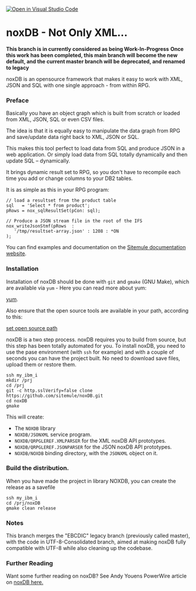 [![Open in Visual Studio Code](https://open.vscode.dev/badges/open-in-vscode.svg)](https://open.vscode.dev/sitemule/noxDB)
# noxDB - Not Only XML...

**This branch is in currently considered as being Work-In-Progress**
**Once this work has been completed, this main branch will become the new default, and the current master branch will be deprecated, and renamed to legacy**

noxDB is an opensource framework that makes it easy to work with XML, JSON and SQL with one single approach - from within RPG.

### Preface
Basically you have an object graph which is built from scratch or loaded from XML, JSON, SQL or even CSV files.

The idea is that it is equally easy to manipulate the data graph from RPG and save/update data right back to XML, JSON or SQL.

This makes this tool perfect to load data from SQL and produce JSON in a web application. Or simply load data from SQL totally dynamically and then update SQL – dynamically.

It brings dynamic result set to RPG, so you don't have to recompile each time you add or change columns to your DB2 tables.

It is as simple as this in your RPG program:

```
// load a resultset from the product table
sql   = 'Select * from product';
pRows = nox_sqlResultSet(pCon: sql);

// Produce a JSON stream file in the root of the IFS
nox_writeJsonStmf(pRows  :
   '/tmp/resultset-array.json' : 1208 : *ON
);
```

You can find examples and documentation on the [Sitemule documentation website](https://sitemule.github.io/noxdb/about).

### Installation

Installation of noxDB should be done with `git` and `gmake` (GNU Make), which are available via `yum` - Here you can read more about yum:

[yum](https://bitbucket.org/ibmi/opensource/src/master/docs/yum/).

Also ensure that the open source tools are available in your path, according to this:

[set open source path](https://ibmi-oss-docs.readthedocs.io/en/latest/troubleshooting/SETTING_PATH.html)


noxDB is a two step process. noxDB requires you to build from source, but this step has been totally automated for you. To install noxDB, you need to use the pase environment (with `ssh` for example) and with a couple of seconds you can have the project built. No need to download save files, upload them or restore them.

```
ssh my_ibm_i
mkdir /prj
cd /prj
git -c http.sslVerify=false clone https://github.com/sitemule/noxDB.git
cd noxDB
gmake
```

This will create:

* The `NOXDB` library
* `NOXDB/JSONXML` service program.
* `NOXDB/QRPGLEREF.XMLPARSER` for the XML noxDB API prototypes.
* `NOXDB/QRPGLEREF.JSONPARSER` for the JSON noxDB API prototypes.
* `NOXDB/NOXDB` binding directory, with the `JSONXML` object on it.


### Build the distribution.

When you have made the project in library NOXDB, you can create the release as a savefile

```
ssh my_ibm_i
cd /prj/noxDB
gmake clean release
```

### Notes
This branch merges the "EBCDIC" legacy branch (previously called master),
with the code in UTF-8-Consolidated branch, aimed at making noxDB fully compatible with UTF-8 while also cleaning up the codebase.

### Further Reading

Want some further reading on noxDB?  See Andy Youens PowerWire article on [noxDB here.](https://powerwire.uk/noxdb-easily-use-json-in-rpg/)
